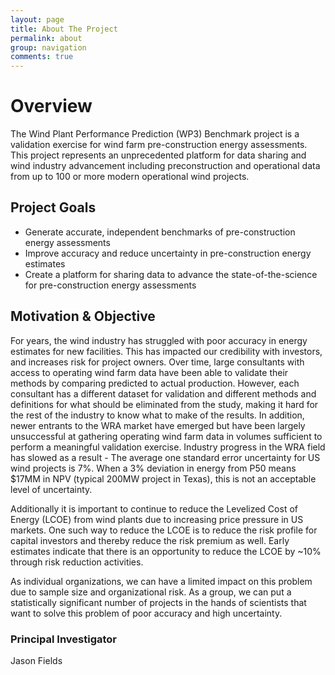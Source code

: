 ```yaml
---
layout: page
title: About The Project
permalink: about
group: navigation
comments: true
---
```


# Overview

The Wind Plant Performance Prediction (WP3) Benchmark project is a validation exercise for wind farm pre-construction energy assessments. This project represents an unprecedented platform for data sharing and wind industry advancement including preconstruction and operational data from up to 100 or more modern operational wind projects.

## Project Goals

* Generate accurate, independent benchmarks of pre-construction energy assessments
* Improve accuracy and reduce uncertainty in pre-construction energy estimates
* Create a platform for sharing data to advance the state-of-the-science for pre-construction energy assessments

## Motivation & Objective

For years, the wind industry has struggled with poor accuracy in energy estimates for new facilities. This has impacted our credibility with investors, and increases risk for project owners. Over time, large consultants with access to operating wind farm data have been able to validate their methods by comparing predicted to actual production. However, each consultant has a different dataset for validation and different methods and definitions for what should be eliminated from the study, making it hard for the rest of the industry to know what to make of the results. In addition, newer entrants to the WRA market have emerged but have been largely unsuccessful at gathering operating wind farm data in volumes sufficient to perform a meaningful validation exercise. Industry progress in the WRA field has slowed as a result - The average one standard error uncertainty for US wind projects is 7%. When a 3% deviation in energy from P50 means $17MM in NPV (typical 200MW project in Texas), this is not an acceptable level of uncertainty.

Additionally it is important to continue to reduce the Levelized Cost of Energy (LCOE) from wind plants due to increasing price pressure in US markets. One such way to reduce the LCOE is to reduce the risk profile for capital investors and thereby reduce the risk premium as well. Early estimates indicate that there is an opportunity to reduce the LCOE by ~10% through risk reduction activities.

As individual organizations, we can have a limited impact on this problem due to sample size and organizational risk. As a group, we can put a statistically significant number of projects in the hands of scientists that want to solve this problem of poor accuracy and high uncertainty.

### Principal Investigator 

Jason Fields
